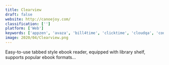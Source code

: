 ```yaml
---
title: Clearview
draft: false 
website: http://canoejoy.com/
classification: ['']
platform: ['Web']
keywords: ['appzen', 'avaza', 'bill4time', 'clicktime', 'cloudqa', 'codacy', 'elorus', 'intacct', 'leapwork', 'marketing_optimizer', 'procurify', 'rapise', 'raygun', 'rydoo', 'spiratest', 'testcenter', 'testim', 'travelbank']
image: 2020/04/Clearview.png
---
```

Easy-to-use tabbed style ebook reader, equipped with library shelf, supports popular ebook formats...